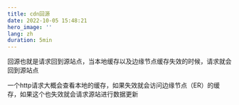 ```yaml
---
title: cdn回源
date: 2022-10-05 15:48:21
hero_image: ''
lang: zh
duration: 5min
---
```


回源也就是请求回到源站点，当本地缓存以及边缘节点缓存失效的时候，请求就会回到源站点

一个http请求大概会查看本地的缓存，如果失效就会访问边缘节点（ER）的缓存，如果这个也失效就会请求源站进行数据更新